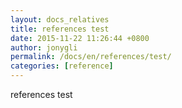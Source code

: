 ```yaml
---
layout: docs_relatives
title: references test
date: 2015-11-22 11:26:44 +0800
author: jonygli
permalink: /docs/en/references/test/
categories: [reference]
---
```


references test